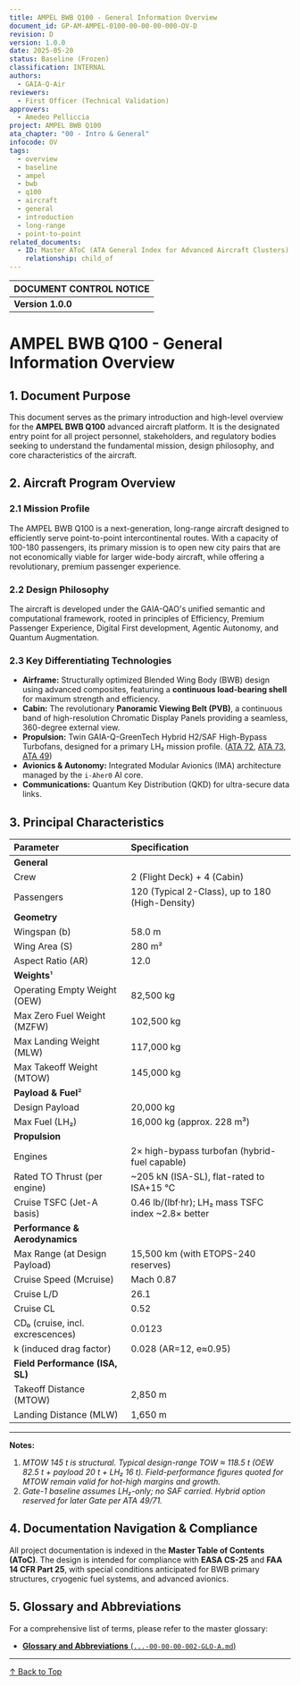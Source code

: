 ```yaml
---
title: AMPEL BWB Q100 - General Information Overview
document_id: GP-AM-AMPEL-0100-00-00-00-000-OV-D
revision: D
version: 1.0.0
date: 2025-05-20
status: Baseline (Frozen)
classification: INTERNAL
authors:
  - GAIA-Q-Air
reviewers:
  - First Officer (Technical Validation)
approvers:
  - Amedeo Pelliccia
project: AMPEL BWB Q100
ata_chapter: "00 - Intro & General"
infocode: OV
tags:
  - overview
  - baseline
  - ampel
  - bwb
  - q100
  - aircraft
  - general
  - introduction
  - long-range
  - point-to-point
related_documents:
  - ID: Master AToC (ATA General Index for Advanced Aircraft Clusters)
    relationship: child_of
---
```


| DOCUMENT CONTROL NOTICE                                                                                              |
| :------------------------------------------------------------------------------------------------------------------- |
| **Version 1.0.0** | This document represents the frozen **Gate-1 Concept Baseline** for the AMPEL BWB Q100 program. All parameters herein are validated and serve as the basis for subsequent design and analysis phases. Changes require formal review under the GAIA-QAO configuration management plan. |

# AMPEL BWB Q100 - General Information Overview

## 1. Document Purpose

This document serves as the primary introduction and high-level overview for the **AMPEL BWB Q100** advanced aircraft platform. It is the designated entry point for all project personnel, stakeholders, and regulatory bodies seeking to understand the fundamental mission, design philosophy, and core characteristics of the aircraft.

## 2. Aircraft Program Overview

### 2.1 Mission Profile

The AMPEL BWB Q100 is a next-generation, long-range aircraft designed to efficiently serve point-to-point intercontinental routes. With a capacity of 100-180 passengers, its primary mission is to open new city pairs that are not economically viable for larger wide-body aircraft, while offering a revolutionary, premium passenger experience.

### 2.2 Design Philosophy

The aircraft is developed under the GAIA-QAO's unified semantic and computational framework, rooted in principles of Efficiency, Premium Passenger Experience, Digital First development, Agentic Autonomy, and Quantum Augmentation.

### 2.3 Key Differentiating Technologies
-   **Airframe:** Structurally optimized Blended Wing Body (BWB) design using advanced composites, featuring a **continuous load-bearing shell** for maximum strength and efficiency.
-   **Cabin:** The revolutionary **Panoramic Viewing Belt (PVB)**, a continuous band of high-resolution Chromatic Display Panels providing a seamless, 360-degree external view.
-   **Propulsion:** Twin GAIA-Q-GreenTech Hybrid H2/SAF High-Bypass Turbofans, designed for a primary LH₂ mission profile. ([ATA 72](../../ATA72_Engine/72-00/GP-AM-AMPEL-0100-72-00-00-000-OV-B.md), [ATA 73](../../ATA73_EngFuelCtrl/73-00/GP-AM-AMPEL-0100-73-00-00-000-OV-A.md), [ATA 49](../../ATA49_APU/49-00/GP-AM-AMPEL-0100-49-00-00-000-OV-A.md))
-   **Avionics & Autonomy:** Integrated Modular Avionics (IMA) architecture managed by the `i-Aher0` AI core.
-   **Communications:** Quantum Key Distribution (QKD) for ultra-secure data links.

## 3. Principal Characteristics

| Parameter                       | Specification                                           |
| :------------------------------ | :------------------------------------------------------ |
| **General**                     |                                                         |
| Crew                            | 2 (Flight Deck) + 4 (Cabin)                             |
| Passengers                      | 120 (Typical 2-Class), up to 180 (High-Density)         |
| **Geometry**                    |                                                         |
| Wingspan (b)                    | 58.0 m                                                  |
| Wing Area (S)                   | 280 m²                                                  |
| Aspect Ratio (AR)               | 12.0                                                    |
| **Weights**¹                    |                                                         |
| Operating Empty Weight (OEW)    | 82,500 kg                                               |
| Max Zero Fuel Weight (MZFW)     | 102,500 kg                                              |
| Max Landing Weight (MLW)        | 117,000 kg                                              |
| Max Takeoff Weight (MTOW)       | 145,000 kg                                              |
| **Payload & Fuel**²             |                                                         |
| Design Payload                  | 20,000 kg                                               |
| Max Fuel (LH₂)                  | 16,000 kg (approx. 228 m³)                              |
| **Propulsion**                  |                                                         |
| Engines                         | 2× high-bypass turbofan (hybrid-fuel capable)           |
| Rated TO Thrust (per engine)    | ~205 kN (ISA-SL), flat-rated to ISA+15 °C               |
| Cruise TSFC (Jet-A basis)       | 0.46 lb/(lbf·hr); LH₂ mass TSFC index ~2.8× better      |
| **Performance & Aerodynamics**  |                                                         |
| Max Range (at Design Payload)   | 15,500 km (with ETOPS-240 reserves)                     |
| Cruise Speed (Mcruise)          | Mach 0.87                                               |
| Cruise L/D                      | 26.1                                                    |
| Cruise CL                       | 0.52                                                    |
| CD₀ (cruise, incl. excrescences) | 0.0123                                                  |
| k (induced drag factor)         | 0.028 (AR=12, e≈0.95)                                   |
| **Field Performance (ISA, SL)** |                                                         |
| Takeoff Distance (MTOW)         | 2,850 m                                                 |
| Landing Distance (MLW)          | 1,650 m                                                 |

---
**Notes:**
1.  *MTOW 145 t is structural. Typical design-range TOW ≈ 118.5 t (OEW 82.5 t + payload 20 t + LH₂ 16 t). Field-performance figures quoted for MTOW remain valid for hot-high margins and growth.*
2.  *Gate-1 baseline assumes LH₂-only; no SAF carried. Hybrid option reserved for later Gate per ATA 49/71.*

## 4. Documentation Navigation & Compliance

All project documentation is indexed in the **Master Table of Contents (AToC)**. The design is intended for compliance with **EASA CS-25** and **FAA 14 CFR Part 25**, with special conditions anticipated for BWB primary structures, cryogenic fuel systems, and advanced avionics.

## 5. Glossary and Abbreviations

For a comprehensive list of terms, please refer to the master glossary:
-   [**Glossary and Abbreviations** (`...-00-00-00-002-GLO-A.md`)](./GP-AM-AMPEL-0100-00-00-00-002-GLO-A.md)

---
[↑ Back to Top](#ampel-bwb-q100---general-information-overview)
